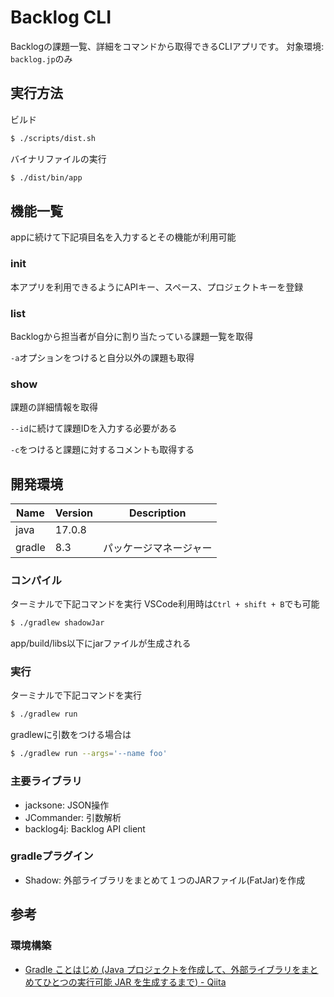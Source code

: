# Backlog CLI

Backlogの課題一覧、詳細をコマンドから取得できるCLIアプリです。
対象環境: `backlog.jp`のみ


## 実行方法

ビルド
```bash
$ ./scripts/dist.sh
```

バイナリファイルの実行
```bash
$ ./dist/bin/app
```

## 機能一覧

appに続けて下記項目名を入力するとその機能が利用可能

### init

本アプリを利用できるようにAPIキー、スペース、プロジェクトキーを登録

### list

Backlogから担当者が自分に割り当たっている課題一覧を取得

`-a`オプションをつけると自分以外の課題も取得 

### show

課題の詳細情報を取得

`--id`に続けて課題IDを入力する必要がある

`-c`をつけると課題に対するコメントも取得する

## 開発環境

| Name   | Version | Description            |
| ------ | ------- | ---------------------- |
| java   | 17.0.8  |                        |
| gradle | 8.3     | パッケージマネージャー |

### コンパイル

ターミナルで下記コマンドを実行
VSCode利用時は`Ctrl + shift + B`でも可能
```bash
$ ./gradlew shadowJar
```

app/build/libs以下にjarファイルが生成される

### 実行

ターミナルで下記コマンドを実行
```bash
$ ./gradlew run
```

gradlewに引数をつける場合は
```bash
$ ./gradlew run --args='--name foo'
```

### 主要ライブラリ

- jacksone: JSON操作
- JCommander: 引数解析
- backlog4j: Backlog API client

### gradleプラグイン

- Shadow: 外部ライブラリをまとめて１つのJARファイル(FatJar)を作成

## 参考

### 環境構築

- [Gradle ことはじめ (Java プロジェクトを作成して、外部ライブラリをまとめてひとつの実行可能 JAR を生成するまで) - Qiita](https://qiita.com/niwasawa/items/425b766578133f14d516)
